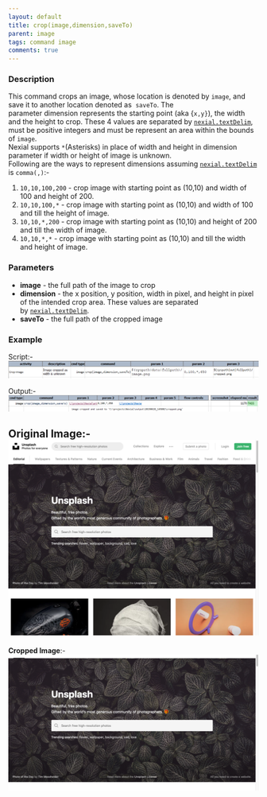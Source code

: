 ```yaml
---
layout: default
title: crop(image,dimension,saveTo)
parent: image
tags: command image
comments: true
---
```



### Description
This command crops an image, whose location is denoted by `image`, and save it to another location denoted as 
`saveTo`. The parameter dimension represents the starting point (aka {`x,y}`), the width and the height to crop. 
These 4 values are separated by [`nexial.textDelim`](../../systemvars/index#nexial.textDelim), must be positive 
integers and must be represent an area within the bounds of `image`.<br>
Nexial supports `*`(Asterisks) in place of width and height in dimension parameter if width or height of image is unknown.<br>
Following are the ways to represent dimensions assuming [`nexial.textDelim`](../../systemvars/index#nexial.textDelim) is `comma(,)`:-
1. `10,10,100,200` - crop image with starting point as (10,10) and width of 100 and height of 200.
2. `10,10,100,*` - crop image with starting point as (10,10) and width of 100 and till the height of image. 
3. `10,10,*,200` - crop image with starting point as (10,10) and height of 200 and till the width of image. 
4. `10,10,*,*` - crop image with starting point as (10,10) and till the width and height of image. 

### Parameters
- **image** - the full path of the image to crop
- **dimension** - the x position, y position, width in pixel, and height in pixel of the intended crop area. 
  These values are separated by [`nexial.textDelim`](../../systemvars/index#nexial.textDelim).
- **saveTo** - the full path of the cropped image

### Example
Script:-<br>
![SCRIPT](image/crop_01.png)

Output:-<br>
![output](image/crop_02.png)

**Original Image**:-<br>
![image1](image/crop_03.png)
-----------------------
**Cropped Image**:-<br>
![image2](image/crop_04.png)
